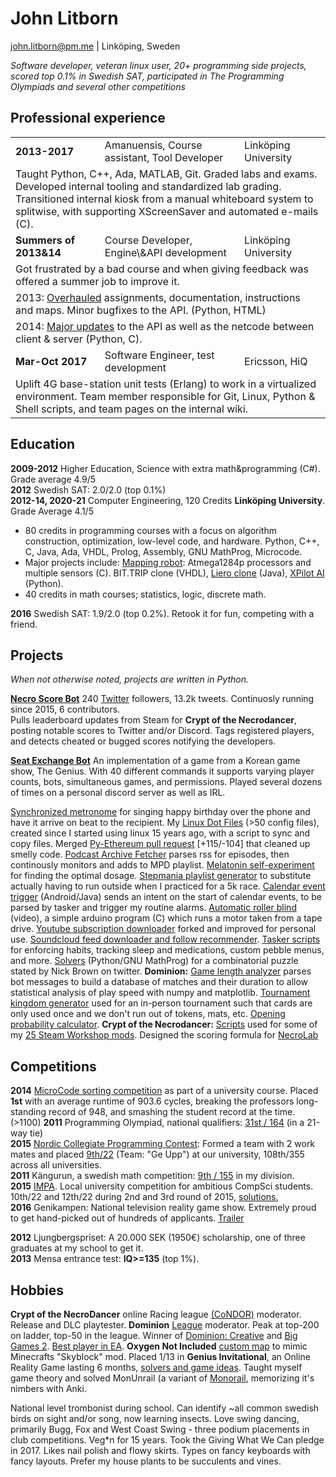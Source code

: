 # John Litborn
john.litborn@pm.me | Linköping, Sweden

*Software developer, veteran linux user, 20+ programming side projects, scored top 0.1\% in Swedish SAT, participated in The Programming Olympiads and several other competitions*

## Professional experience
<table align="center">
    <tr>
        <td><b>2013-2017</b></td>
        <td>Amanuensis, Course assistant, Tool Developer</td>
        <td>Linköping University</td>
    </tr>
    <tr>
        <td colspan="3">Taught Python, C++, Ada, MATLAB, Git. Graded labs and exams. Developed internal tooling and standardized lab grading. Transitioned internal kiosk from a manual whiteboard system to splitwise, with supporting XScreenSaver and automated e-mails (C).</td>
    </tr>
    <tr>
        <td><b>Summers of 2013&14</b></td>
        <td>Course Developer, Engine\&API development</td>
        <td>Linköping University</td>
    </tr>
<tr><td colspan="3">
Got frustrated by a bad course and when giving feedback was offered a summer job to improve it.
</tr></td>
<tr><td colspan="3">
2013: <a href="https://github.com/jakkdl/TDDD63-course-content">Overhauled</a> assignments, documentation, instructions and maps. Minor bugfixes to the API. (Python, HTML)
</tr></td>
<tr><td colspan="3">
2014: <a href="https://github.com/jakkdl/XPilot-AI\_LiU\_fork">Major updates</a> to the API as well as the netcode between client & server (Python, C).
</tr></td>
    <tr>
        <td><b>Mar-Oct 2017</b></td>
        <td>Software Engineer, test development</td>
        <td>Ericsson, HiQ</td>
    </tr>
<tr><td colspan="3">
Uplift 4G base-station unit tests (Erlang) to work in a virtualized environment. Team member responsible for Git, Linux, Python & Shell scripts, and team pages on the internal wiki.
</tr></td>
</table>

## Education
**2009-2012** Higher Education, Science with extra math&programming (C#). Grade average 4.9/5   
**2012** Swedish SAT: 2.0/2.0 (top 0.1\%)  
**2012-14, 2020-21** Computer Engineering, 120 Credits **Linköping University**. Grade Average 4.1/5  
* 80 credits in programming courses with a focus on algorithm construction, optimization, low-level code, and hardware. Python, C++, C, Java, Ada, VHDL, Prolog, Assembly, GNU MathProg, Microcode.  
* Major projects include: [Mapping robot](https://github.com/jakkdl/TSEA29_mapping_robot): Atmega1284p processors and multiple sensors \(C\). BIT.TRIP clone (VHDL), [Liero clone](https://github.com/jakkdl/TDDC69-Kasfeq) (Java), [XPilot AI](https://github.com/jakkdl/TDDD63-XPilot-AI) (Python).
* 40 credits in math courses; statistics, logic, discrete math.

**2016** Swedish SAT: 1.9/2.0 (top 0.2\%). Retook it for fun, competing with a friend.

## Projects
*When not otherwise noted, projects are written in Python.*  

[**Necro Score Bot**](https://github.com/jakkdl/necro\_score\_bot)
240 [Twitter](https://twitter.com/necro\_score\_bot) followers, 13.2k tweets.
Continuosly running since 2015, 6 contributors.  
Pulls leaderboard updates from Steam for **Crypt of the Necrodancer**, posting notable scores to Twitter and/or Discord.
Tags registered players, and detects cheated or bugged scores notifying the developers.

[**Seat Exchange Bot**](https://github.com/jakkdl/seat\_exchange) 
An implementation of a game from a Korean game show, The Genius.
With 40 different commands it supports varying player counts, bots, simultaneous games, and permissions.
Played several dozens of times on a personal discord server as well as IRL.

[Synchronized metronome](https://github.com/jakkdl/random/blob/master/synchronized\_metronome.py) for singing happy birthday over the phone and have it arrive on beat to the recipient.
My [Linux Dot Files](https://github.com/jakkdl/dotfiles) (>50 config files), created since I started using linux 15 years ago, with a script to sync and copy files.
Merged [Py-Ethereum pull request](https://github.com/ethereum/py-evm/pull/290) [+115/-104] that cleaned up smelly code.
[Podcast Archive Fetcher](https://github.com/jakkdl/random/blob/master/podcast\_archive\_mode.py) parses rss for episodes, then continously monitors and adds to MPD playlist.
[Melatonin self-experiment](https://github.com/jakkdl/calendar_statistics) for finding the optimal dosage.
[Stepmania playlist generator](https://github.com/jakkdl/random/blob/master/stepmania\_mixtape.py) to substitute actually having to run outside when I practiced for a 5k race.
[Calendar event trigger](https://github.com/jakkdl/routine\_trigger) (Android/Java) sends an intent on the start of calendar events, to be parsed by tasker and trigger my routine alarms.
[Automatic roller blind](https://vimeo.com/manage/videos/229001221) (video), a simple arduino program \(C\) which runs a motor taken from a tape drive.
[Youtube subscription downloader](https://github.com/jakkdl/youtube-dlp-subscriptions) forked and improved for personal use.
[Soundcloud feed downloader and follow recommender](https://github.com/jakkdl/soundcloud_scripts).
[Tasker scripts](https://github.com/jakkdl/Tasker/) for enforcing habits, tracking sleep and medications, custom pebble menus, and more.
[Solvers](https://gist.github.com/jakkdl/cfccaa2511a3e84ecc0d8fb1f2cf3e7e) (Python/GNU MathProg) for a combinatorial puzzle stated by Nick Brown on twitter.
**Dominion:** [Game length analyzer](https://github.com/jakkdl/dominion\_game\_length) parses bot messages to build a database of matches and their duration to allow statistical analysis of play speed with numpy and matplotlib.
[Tournament kingdom generator](https://github.com/jakkdl/dominion\_tournament\_tools) used for an in-person tournament such that cards are only used once and we don't run out of tokens, mats, etc.
[Opening probability calculator](https://github.com/jakkdl/random/blob/master/dominion\_openings.py).
**Crypt of the Necrodancer:** [Scripts](https://github.com/jakkdl/Crypt_of_the_NecroDancer_mods) used for some of my
[25 Steam Workshop mods](https://steamcommunity.com/profiles/76561198074553183/myworkshopfiles/?appid=247080).
Designed the scoring formula for [NecroLab](https://necrolab.com/)

## Competitions
**2014** [MicroCode sorting competition](https://www.isy.liu.se/en/edu/kurs/TSEA83/laboration/lab\_mikro.html) as part of a university course. Placed **1st** with an average runtime of 903.6 cycles, breaking the professors long-standing record of 948, and smashing the student record at the time. (>1100)
**2011** Programming Olympiad, national qualifiers: [31st / 164](https://progolymp.se/2011/skolkval/resultat-mer) (in a 21-way tie)  
**2015** [Nordic Collegiate Programming Contest](https://nordic.icpc.io/): Formed a team with 2 work mates and placed [9th/22](https://ncpc15.kattis.com/standings?filter=352) (Team: "Ge Upp") at our university, 108th/355 across all universities.  
**2011** Kängurun, a swedish math competition: [9th / 155](http://ncm.gu.se/2005) in my division.  
**2015** [IMPA](https://www.ida.liu.se/projects/impa/new/). Local university competition for ambitious CompSci students. 10th/22 and 12th/22 during 2nd and 3rd round of 2015, [solutions.](https://github.com/jakkdl/online_coding_problems)  
**2016** Genikampen: National television reality game show. Extremely proud to get hand-picked out of hundreds of applicants. [Trailer](https://www.google.com/url?q=https://www.youtube.com/watch?v=3DFU\_3bgWtrS8)

**2012** Ljungbergspriset: A 20.000 SEK (1950€) scholarship, one of three graduates at my school to get it.  
**2013** Mensa entrance test: **IQ>=135** (top 1\%). 

## Hobbies
**Crypt of the NecroDancer** online Racing league [(CoNDOR)](https://condor.live/) moderator. Release and DLC playtester. **Dominion** [League](https://dominionleague.org) moderator. Peak at top-200 on ladder, top-50 in the league. Winner of [Dominion: Creative](https://www.youtube.com/watch?v=xGnn6WoPi-c) and [Big Games 2](https://www.youtube.com/watch?v=dRprh77drV0). [Best player in EA](https://twitter.com/LinchZhang/status/1520843927661813760). **Oxygen Not Included** [custom map](https://github.com/jakkdl/Oxygen-Not-Included\_Mods) to mimic Minecrafts "Skyblock" mod.
Placed 1/13 in **Genius Invitational**, an Online Reality Game lasting 6 months, [solvers and game ideas](https://github.com/jakkdl/The_Genius).
Taught myself game theory and solved MonUnrail (a variant of [Monorail](https://the-genius-show.fandom.com/wiki/Monorail), memorizing it's nimbers with Anki.

National level trombonist during school. Can identify ~all common swedish birds on sight and/or song, now learning insects. Love swing dancing, primarily Bugg, Fox and West Coast Swing - three podium placements in club competitions. Veg*n for 15 years. Took the Giving What We Can pledge in 2017. Likes nail polish and flowy skirts. Types on fancy keyboards with fancy layouts. Prefer my house plants to be succulents and vines.

